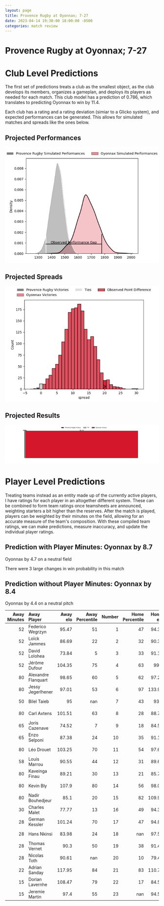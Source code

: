 ```yaml
---  
layout: page  
title: Provence Rugby at Oyonnax; 7-27  
date: 2023-04-14 19:30:00 18:00:00 -0500  
categories: match review  
---
```

# Provence Rugby at Oyonnax; 7-27

# Club Level Predictions


The first set of predictions treats a club as the smallest object, as the club develops its members, organizes a gameplan, and deploys its players as needed for each match. This club model has a prediction of 0.786, which translates to predicting Oyonnax to win by 11.4.

Each club has a rating and a rating deviation (simiar to a Glicko system), and expected performances can be generated. This allows for simulated matches and spreads like the ones below.
## Projected Performances


![Projected Performances](plots/performances_2023-04-14-Oyonnax-ProvenceRugby.png)
## Projected Spreads


![Projected Spreads](plots/spreads_2023-04-14-Oyonnax-ProvenceRugby.png)
## Projected Results


![Projected Results](plots/resultbar_2023-04-14-Oyonnax-ProvenceRugby.png)
# Player Level Predictions


Treating teams instead as an entity made up of the currently active players, I have ratings for each player in an altogether different system. These can be combined to form team ratings once teamsheets are announced, weighting starters a bit higher than the reserves. After the match is played, players can be weighted by their minutes on the field, allowing for an accurate measure of the team's composition. With these compiled team ratings, we can make predictions, measure inaccuracy, and update the individual player ratings.
## Prediction with Player Minutes: Oyonnax by 8.7


Oyonnax by 4.7 on a neutral field

There were 3 large changes in win probability in this match
## Prediction without Player Minutes: Oyonnax by 8.4


Oyonnax by 4.4 on a neutral pitch



|   Away Minutes | Away Player         |   Away elo |   Away Percentile |   Number |   Home Percentile |   Home elo | Home Player         |   Home Minutes |
|---------------:|:--------------------|-----------:|------------------:|---------:|------------------:|-----------:|:--------------------|---------------:|
|             52 | Federico Wegrzyn    |      95.47 |                51 |        1 |                47 |      94.39 | Tommy Raynaud       |             69 |
|             52 | Loïck Jammes        |      86.69 |                22 |        2 |                32 |      90.38 | Teddy Durand        |             56 |
|             52 | David Lolohea       |      73.84 |                 5 |        3 |                33 |      91.16 | Thomas Laclayat     |             64 |
|             52 | Jérôme Dufour       |     104.35 |                75 |        4 |                63 |      99.9  | Phoenix Battye      |             80 |
|             80 | Alexandre Flanquart |      98.65 |                60 |        5 |                62 |      97.28 | Steve Mafi          |             60 |
|             80 | Jessy Jegerlhener   |      97.01 |                53 |        6 |                97 |     133.96 | Kevin Lebreton      |             80 |
|             50 | Bilel Taieb         |      95    |               nan |        7 |                43 |      93.6  | Loïc Credoz         |             69 |
|             80 | Carl Axtens         |     101.51 |                63 |        8 |                28 |      88.71 | Rory Grice          |             80 |
|             65 | Joris Cazenave      |      74.52 |                 7 |        9 |                18 |      84.55 | Charlie Cassang     |             75 |
|             65 | Enzo Selponi        |      87.38 |                24 |       10 |                35 |      91.18 | Tony Ensor          |             80 |
|             80 | Léo Drouet          |     103.25 |                70 |       11 |                54 |      97.65 | Enzo Reybier        |             75 |
|             58 | Louis Marrou        |      90.55 |                44 |       12 |                31 |      89.67 | Théo Millet         |             64 |
|             80 | Kaveinga Finau      |      89.21 |                30 |       13 |                21 |      85.79 | Chris Farrell       |             80 |
|             80 | Kevin Bly           |     107.9  |                80 |       14 |                56 |      98.01 | Gavin Stark         |             80 |
|             80 | Nadir Bouhedjeur    |      85.1  |                20 |       15 |                82 |     109.91 | Aurelien Callandret |             80 |
|             30 | Charles Malet       |      77.77 |                13 |       16 |                49 |      94.33 | Benjamin Geledan    |             24 |
|             28 | German Kessler      |     101.24 |                70 |       17 |                47 |      94.83 | Hugo Hermet         |             20 |
|             28 | Hans Nkinsi         |      83.98 |                24 |       18 |               nan |      97.54 | Victor Delmas       |             16 |
|             28 | Thomas Vernet       |      90.3  |                50 |       19 |                38 |      91.49 | Florian Vialelle    |             16 |
|             28 | Nicolas Toth        |      90.61 |               nan |       20 |                10 |      79.44 | Antoine Abraham     |             11 |
|             22 | Adrian Sanday       |     117.95 |                84 |       21 |                83 |     110.78 | Wandrille Picault   |             11 |
|             15 | Dorian Lavernhe     |     108.47 |                79 |       22 |                17 |      84.52 | Ilan El Khattabi    |              5 |
|             15 | Jeremie Martin      |      97.4  |                55 |       23 |               nan |      94.55 | Alexis Pisani       |              5 |

